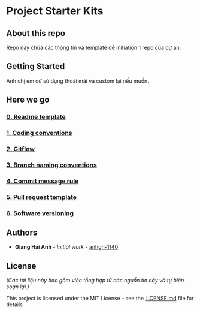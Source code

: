 # Project Starter Kits
## About this repo

Repo này chứa các thông tin và template để initiation 1 repo của dự án.

## Getting Started

Anh chị em cứ sử dụng thoải mái và custom lại nếu muốn. 

## Here we go

### [0. Readme template](README_TEMPLATE.md)
### [1. Coding conventions](CODING_CONVENTIONS.md)
### [2. Gitflow](https://github.com/framgia/coding-standards/blob/master/vn/git/flow.md)
### [3. Branch naming conventions](BRANCH_NAMING.md)
### [4. Commit message rule](GIT_COMMIT_MESSAGE.md)
### [5. Pull request template](PULL_REQUEST_TEMPLATE.md)
### [6. Software versioning](VERSIONING.md)

## Authors

* **Giang Hai Anh** - *Initial work* - [anhgh-1140](https://github.com/anhgh-1140)

## License
*(Các tài liệu này bao gồm việc tổng hợp từ các nguồn tin cậy và tự biên soạn lại.)*

This project is licensed under the MIT License - see the [LICENSE.md](LICENSE.md) file for details
